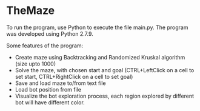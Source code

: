 # TheMaze

To run the program, use Python to execute the file main.py.
The program was developed using Python 2.7.9. 

Some features of the program:
- Create maze using Backtracking and Randomized Kruskal algorithm (size upto 1000)
- Solve the maze, with chosen start and goal (CTRL+LeftClick on a cell to set start, CTRL+RightClick on a cell to set goal)
- Save and load maze to/from text file
- Load bot position from file
- Visualize the bot exploration process, each region explored by different bot will have different color.
